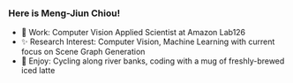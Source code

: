### Here is Meng-Jiun Chiou!

- :briefcase: Work: Computer Vision Applied Scientist at Amazon Lab126
- :sparkles: Research Interest: Computer Vision, Machine Learning with current focus on Scene Graph Generation
- :heartbeat: Enjoy: Cycling along river banks, coding with a mug of freshly-brewed iced latte

<!-- **Languages and Tools:**
<table>
<tbody>
  <tr>
    <td><img src="./assets/python-logo.png" width=90 style="text-align:center;vertical-align:center" /></td>
    <td><img src="./assets/pytorch-logo-dark.png" width=80 style="text-align:center;vertical-align:center" /></td>
    <td><img src="./assets/scikit-learn-logo.png" width=50 style="text-align:center;vertical-align:center" /></td>
    <td><img src="./assets/LightGBM_logo_black_text.svg" width=70 style="text-align:center;vertical-align:center" /></td>
    <td><img src="./assets/xgboost.png" width=50 style="text-align:center;vertical-align:center" /></td>
    <td><img src="./assets/ubuntu-black-and-orange-on-white.gif" width=80 style="text-align:center;vertical-align:center" /></td>
  </tr>
</tbody>
</table> -->

<!-- ![](https://github-readme-stats.vercel.app/api?username=coldmanck&count_private=true&show_icons=true&hide_rank=false&hide_border=true&include_all_commits=true&theme=default) -->
<!-- ![](https://github-readme-stats.vercel.app/api/top-langs/?username=coldmanck&hide=cuda,c%2B%2B&layout=compact&hide_border=true) -->

<!--
**coldmanck/coldmanck** is a ✨ _special_ ✨ repository because its `README.md` (this file) appears on your GitHub profile.

Here are some ideas to get you started:

- 🔭 I’m currently working on ...
- 🌱 I’m currently learning ...
- 👯 I’m looking to collaborate on ...
- 🤔 I’m looking for help with ...
- 💬 Ask me about ...
- 📫 How to reach me: ...
- 😄 Pronouns: ...
- ⚡ Fun fact: ...
-->

